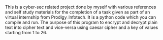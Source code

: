 This is a cyber-sec related project done by myself with various references and self study materials for the completion of a task 
given as part of an virtual internship from Prodigy_Infotech. It is a python code which you can compile and run. The purpose of 
this program to encrypt and decrypt plain text into cipher text and vice-versa using caesar cipher and a key of values starting from 1 to 26.
